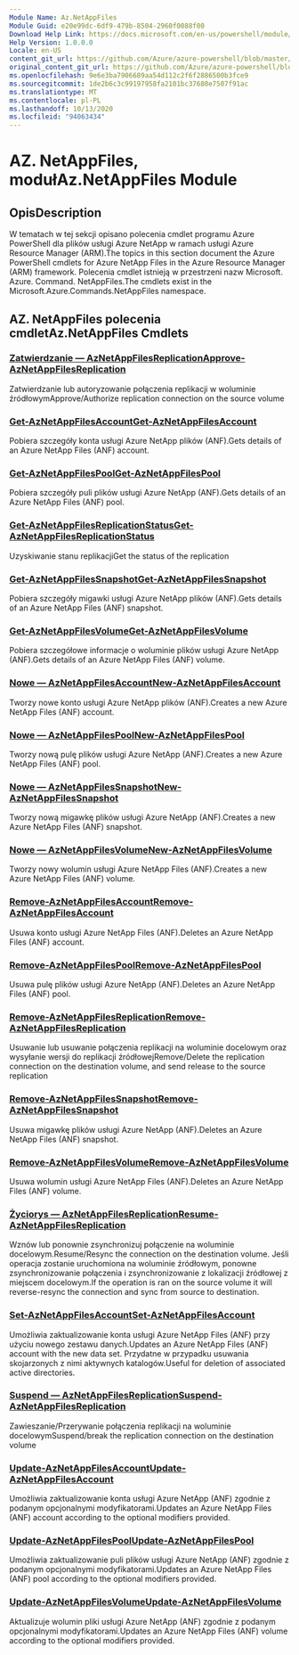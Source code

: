 ```yaml
---
Module Name: Az.NetAppFiles
Module Guid: e20e99dc-6df9-479b-8504-2960f0088f00
Download Help Link: https://docs.microsoft.com/en-us/powershell/module/az.netappfiles
Help Version: 1.0.0.0
Locale: en-US
content_git_url: https://github.com/Azure/azure-powershell/blob/master/src/NetAppFiles/NetAppFiles/help/Az.NetAppFiles.md
original_content_git_url: https://github.com/Azure/azure-powershell/blob/master/src/NetAppFiles/NetAppFiles/help/Az.NetAppFiles.md
ms.openlocfilehash: 9e6e3ba7906689aa54d112c2f6f2886500b3fce9
ms.sourcegitcommit: 1de2b6c3c99197958fa2101bc37680e7507f91ac
ms.translationtype: MT
ms.contentlocale: pl-PL
ms.lasthandoff: 10/13/2020
ms.locfileid: "94063434"
---
```

# <span data-ttu-id="50fda-101">AZ. NetAppFiles, moduł</span><span class="sxs-lookup"><span data-stu-id="50fda-101">Az.NetAppFiles Module</span></span>
## <span data-ttu-id="50fda-102">Opis</span><span class="sxs-lookup"><span data-stu-id="50fda-102">Description</span></span>
<span data-ttu-id="50fda-103">W tematach w tej sekcji opisano polecenia cmdlet programu Azure PowerShell dla plików usługi Azure NetApp w ramach usługi Azure Resource Manager (ARM).</span><span class="sxs-lookup"><span data-stu-id="50fda-103">The topics in this section document the Azure PowerShell cmdlets for Azure NetApp Files in the Azure Resource Manager (ARM) framework.</span></span> <span data-ttu-id="50fda-104">Polecenia cmdlet istnieją w przestrzeni nazw Microsoft. Azure. Command. NetAppFiles.</span><span class="sxs-lookup"><span data-stu-id="50fda-104">The cmdlets exist in the Microsoft.Azure.Commands.NetAppFiles namespace.</span></span>

## <span data-ttu-id="50fda-105">AZ. NetAppFiles polecenia cmdlet</span><span class="sxs-lookup"><span data-stu-id="50fda-105">Az.NetAppFiles Cmdlets</span></span>
### [<span data-ttu-id="50fda-106">Zatwierdzanie — AzNetAppFilesReplication</span><span class="sxs-lookup"><span data-stu-id="50fda-106">Approve-AzNetAppFilesReplication</span></span>](Approve-AzNetAppFilesReplication.md)
<span data-ttu-id="50fda-107">Zatwierdzanie lub autoryzowanie połączenia replikacji w woluminie źródłowym</span><span class="sxs-lookup"><span data-stu-id="50fda-107">Approve/Authorize replication connection on the source volume</span></span>

### [<span data-ttu-id="50fda-108">Get-AzNetAppFilesAccount</span><span class="sxs-lookup"><span data-stu-id="50fda-108">Get-AzNetAppFilesAccount</span></span>](Get-AzNetAppFilesAccount.md)
<span data-ttu-id="50fda-109">Pobiera szczegóły konta usługi Azure NetApp plików (ANF).</span><span class="sxs-lookup"><span data-stu-id="50fda-109">Gets details of an Azure NetApp Files (ANF) account.</span></span>

### [<span data-ttu-id="50fda-110">Get-AzNetAppFilesPool</span><span class="sxs-lookup"><span data-stu-id="50fda-110">Get-AzNetAppFilesPool</span></span>](Get-AzNetAppFilesPool.md)
<span data-ttu-id="50fda-111">Pobiera szczegóły puli plików usługi Azure NetApp (ANF).</span><span class="sxs-lookup"><span data-stu-id="50fda-111">Gets details of an Azure NetApp Files (ANF) pool.</span></span>

### [<span data-ttu-id="50fda-112">Get-AzNetAppFilesReplicationStatus</span><span class="sxs-lookup"><span data-stu-id="50fda-112">Get-AzNetAppFilesReplicationStatus</span></span>](Get-AzNetAppFilesReplicationStatus.md)
<span data-ttu-id="50fda-113">Uzyskiwanie stanu replikacji</span><span class="sxs-lookup"><span data-stu-id="50fda-113">Get the status of the replication</span></span>

### [<span data-ttu-id="50fda-114">Get-AzNetAppFilesSnapshot</span><span class="sxs-lookup"><span data-stu-id="50fda-114">Get-AzNetAppFilesSnapshot</span></span>](Get-AzNetAppFilesSnapshot.md)
<span data-ttu-id="50fda-115">Pobiera szczegóły migawki usługi Azure NetApp plików (ANF).</span><span class="sxs-lookup"><span data-stu-id="50fda-115">Gets details of an Azure NetApp Files (ANF) snapshot.</span></span>

### [<span data-ttu-id="50fda-116">Get-AzNetAppFilesVolume</span><span class="sxs-lookup"><span data-stu-id="50fda-116">Get-AzNetAppFilesVolume</span></span>](Get-AzNetAppFilesVolume.md)
<span data-ttu-id="50fda-117">Pobiera szczegółowe informacje o woluminie plików usługi Azure NetApp (ANF).</span><span class="sxs-lookup"><span data-stu-id="50fda-117">Gets details of an Azure NetApp Files (ANF) volume.</span></span>

### [<span data-ttu-id="50fda-118">Nowe — AzNetAppFilesAccount</span><span class="sxs-lookup"><span data-stu-id="50fda-118">New-AzNetAppFilesAccount</span></span>](New-AzNetAppFilesAccount.md)
<span data-ttu-id="50fda-119">Tworzy nowe konto usługi Azure NetApp plików (ANF).</span><span class="sxs-lookup"><span data-stu-id="50fda-119">Creates a new Azure NetApp Files (ANF) account.</span></span>

### [<span data-ttu-id="50fda-120">Nowe — AzNetAppFilesPool</span><span class="sxs-lookup"><span data-stu-id="50fda-120">New-AzNetAppFilesPool</span></span>](New-AzNetAppFilesPool.md)
<span data-ttu-id="50fda-121">Tworzy nową pulę plików usługi Azure NetApp (ANF).</span><span class="sxs-lookup"><span data-stu-id="50fda-121">Creates a new Azure NetApp Files (ANF) pool.</span></span>

### [<span data-ttu-id="50fda-122">Nowe — AzNetAppFilesSnapshot</span><span class="sxs-lookup"><span data-stu-id="50fda-122">New-AzNetAppFilesSnapshot</span></span>](New-AzNetAppFilesSnapshot.md)
<span data-ttu-id="50fda-123">Tworzy nową migawkę plików usługi Azure NetApp (ANF).</span><span class="sxs-lookup"><span data-stu-id="50fda-123">Creates a new Azure NetApp Files (ANF) snapshot.</span></span>

### [<span data-ttu-id="50fda-124">Nowe — AzNetAppFilesVolume</span><span class="sxs-lookup"><span data-stu-id="50fda-124">New-AzNetAppFilesVolume</span></span>](New-AzNetAppFilesVolume.md)
<span data-ttu-id="50fda-125">Tworzy nowy wolumin usługi Azure NetApp Files (ANF).</span><span class="sxs-lookup"><span data-stu-id="50fda-125">Creates a new Azure NetApp Files (ANF) volume.</span></span>

### [<span data-ttu-id="50fda-126">Remove-AzNetAppFilesAccount</span><span class="sxs-lookup"><span data-stu-id="50fda-126">Remove-AzNetAppFilesAccount</span></span>](Remove-AzNetAppFilesAccount.md)
<span data-ttu-id="50fda-127">Usuwa konto usługi Azure NetApp Files (ANF).</span><span class="sxs-lookup"><span data-stu-id="50fda-127">Deletes an Azure NetApp Files (ANF) account.</span></span>

### [<span data-ttu-id="50fda-128">Remove-AzNetAppFilesPool</span><span class="sxs-lookup"><span data-stu-id="50fda-128">Remove-AzNetAppFilesPool</span></span>](Remove-AzNetAppFilesPool.md)
<span data-ttu-id="50fda-129">Usuwa pulę plików usługi Azure NetApp (ANF).</span><span class="sxs-lookup"><span data-stu-id="50fda-129">Deletes an Azure NetApp Files (ANF) pool.</span></span>

### [<span data-ttu-id="50fda-130">Remove-AzNetAppFilesReplication</span><span class="sxs-lookup"><span data-stu-id="50fda-130">Remove-AzNetAppFilesReplication</span></span>](Remove-AzNetAppFilesReplication.md)
<span data-ttu-id="50fda-131">Usuwanie lub usuwanie połączenia replikacji na woluminie docelowym oraz wysyłanie wersji do replikacji źródłowej</span><span class="sxs-lookup"><span data-stu-id="50fda-131">Remove/Delete the replication connection on the destination volume, and send release to the source replication</span></span>

### [<span data-ttu-id="50fda-132">Remove-AzNetAppFilesSnapshot</span><span class="sxs-lookup"><span data-stu-id="50fda-132">Remove-AzNetAppFilesSnapshot</span></span>](Remove-AzNetAppFilesSnapshot.md)
<span data-ttu-id="50fda-133">Usuwa migawkę plików usługi Azure NetApp (ANF).</span><span class="sxs-lookup"><span data-stu-id="50fda-133">Deletes an Azure NetApp Files (ANF) snapshot.</span></span>

### [<span data-ttu-id="50fda-134">Remove-AzNetAppFilesVolume</span><span class="sxs-lookup"><span data-stu-id="50fda-134">Remove-AzNetAppFilesVolume</span></span>](Remove-AzNetAppFilesVolume.md)
<span data-ttu-id="50fda-135">Usuwa wolumin usługi Azure NetApp Files (ANF).</span><span class="sxs-lookup"><span data-stu-id="50fda-135">Deletes an Azure NetApp Files (ANF) volume.</span></span>

### [<span data-ttu-id="50fda-136">Życiorys — AzNetAppFilesReplication</span><span class="sxs-lookup"><span data-stu-id="50fda-136">Resume-AzNetAppFilesReplication</span></span>](Resume-AzNetAppFilesReplication.md)
<span data-ttu-id="50fda-137">Wznów lub ponownie zsynchronizuj połączenie na woluminie docelowym.</span><span class="sxs-lookup"><span data-stu-id="50fda-137">Resume/Resync the connection on the destination volume.</span></span> <span data-ttu-id="50fda-138">Jeśli operacja zostanie uruchomiona na woluminie źródłowym, ponowne zsynchronizowanie połączenia i zsynchronizowanie z lokalizacji źródłowej z miejscem docelowym.</span><span class="sxs-lookup"><span data-stu-id="50fda-138">If the operation is ran on the source volume it will reverse-resync the connection and sync from source to destination.</span></span>

### [<span data-ttu-id="50fda-139">Set-AzNetAppFilesAccount</span><span class="sxs-lookup"><span data-stu-id="50fda-139">Set-AzNetAppFilesAccount</span></span>](Set-AzNetAppFilesAccount.md)
<span data-ttu-id="50fda-140">Umożliwia zaktualizowanie konta usługi Azure NetApp Files (ANF) przy użyciu nowego zestawu danych.</span><span class="sxs-lookup"><span data-stu-id="50fda-140">Updates an Azure NetApp Files (ANF) account with the new data set.</span></span> <span data-ttu-id="50fda-141">Przydatne w przypadku usuwania skojarzonych z nimi aktywnych katalogów.</span><span class="sxs-lookup"><span data-stu-id="50fda-141">Useful for deletion of associated active directories.</span></span>

### [<span data-ttu-id="50fda-142">Suspend — AzNetAppFilesReplication</span><span class="sxs-lookup"><span data-stu-id="50fda-142">Suspend-AzNetAppFilesReplication</span></span>](Suspend-AzNetAppFilesReplication.md)
<span data-ttu-id="50fda-143">Zawieszanie/Przerywanie połączenia replikacji na woluminie docelowym</span><span class="sxs-lookup"><span data-stu-id="50fda-143">Suspend/break the replication connection on the destination volume</span></span>

### [<span data-ttu-id="50fda-144">Update-AzNetAppFilesAccount</span><span class="sxs-lookup"><span data-stu-id="50fda-144">Update-AzNetAppFilesAccount</span></span>](Update-AzNetAppFilesAccount.md)
<span data-ttu-id="50fda-145">Umożliwia zaktualizowanie konta usługi Azure NetApp (ANF) zgodnie z podanym opcjonalnymi modyfikatorami.</span><span class="sxs-lookup"><span data-stu-id="50fda-145">Updates an Azure NetApp Files (ANF) account according to the optional modifiers provided.</span></span>

### [<span data-ttu-id="50fda-146">Update-AzNetAppFilesPool</span><span class="sxs-lookup"><span data-stu-id="50fda-146">Update-AzNetAppFilesPool</span></span>](Update-AzNetAppFilesPool.md)
<span data-ttu-id="50fda-147">Umożliwia zaktualizowanie puli plików usługi Azure NetApp (ANF) zgodnie z podanym opcjonalnymi modyfikatorami.</span><span class="sxs-lookup"><span data-stu-id="50fda-147">Updates an Azure NetApp Files (ANF) pool according to the optional modifiers provided.</span></span>

### [<span data-ttu-id="50fda-148">Update-AzNetAppFilesVolume</span><span class="sxs-lookup"><span data-stu-id="50fda-148">Update-AzNetAppFilesVolume</span></span>](Update-AzNetAppFilesVolume.md)
<span data-ttu-id="50fda-149">Aktualizuje wolumin pliki usługi Azure NetApp (ANF) zgodnie z podanym opcjonalnymi modyfikatorami.</span><span class="sxs-lookup"><span data-stu-id="50fda-149">Updates an Azure NetApp Files (ANF) volume according to the optional modifiers provided.</span></span>

